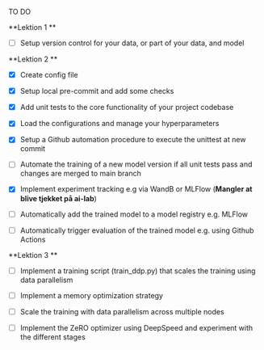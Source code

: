 TO DO 

**Lektion 1 **

- [ ] Setup version control for your data, or part of your data, and model

      
**Lektion 2 **

- [x] Create config file
- [x] Setup local pre-commit and add some checks
- [x] Add unit tests to the core functionality of your project codebase
- [x] Load the configurations and manage your hyperparameters
- [x] Setup a Github automation procedure to execute the unittest at new commit
- [ ] Automate the training of a new model version if all unit tests pass and changes are merged to main branch
- [x] Implement experiment tracking e.g via WandB or MLFlow (**Mangler at blive tjekket på ai-lab**)
- [ ] Automatically add the trained model to a model registry e.g. MLFlow
- [ ] Automatically trigger evaluation of the trained model e.g. using Github Actions


**Lektion 3 **


- [ ] Implement a training script (train_ddp.py) that scales the training using data parallelism
- [ ] Implement a memory optimization strategy
- [ ] Scale the training with data parallelism across multiple nodes
- [ ] Implement the ZeRO optimizer using DeepSpeed and experiment with the different stages


